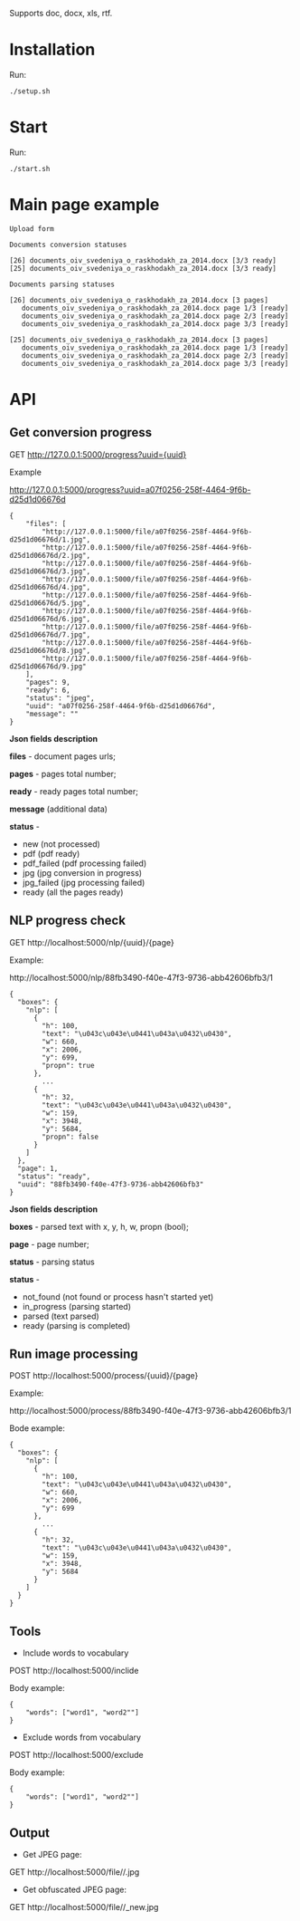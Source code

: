 Supports doc, docx, xls, rtf.

Installation
============

Run:


    ./setup.sh


Start
=====

Run:
    
    ./start.sh


Main page example
=================

    Upload form

    Documents conversion statuses

    [26] documents_oiv_svedeniya_o_raskhodakh_za_2014.docx [3/3 ready]
    [25] documents_oiv_svedeniya_o_raskhodakh_za_2014.docx [3/3 ready]

    Documents parsing statuses

    [26] documents_oiv_svedeniya_o_raskhodakh_za_2014.docx [3 pages]
       documents_oiv_svedeniya_o_raskhodakh_za_2014.docx page 1/3 [ready]
       documents_oiv_svedeniya_o_raskhodakh_za_2014.docx page 2/3 [ready]
       documents_oiv_svedeniya_o_raskhodakh_za_2014.docx page 3/3 [ready]
    
    [25] documents_oiv_svedeniya_o_raskhodakh_za_2014.docx [3 pages]
       documents_oiv_svedeniya_o_raskhodakh_za_2014.docx page 1/3 [ready]
       documents_oiv_svedeniya_o_raskhodakh_za_2014.docx page 2/3 [ready]
       documents_oiv_svedeniya_o_raskhodakh_za_2014.docx page 3/3 [ready]


API
===

Get conversion progress
-----------------------
GET http://127.0.0.1:5000/progress?uuid={uuid}

Example

http://127.0.0.1:5000/progress?uuid=a07f0256-258f-4464-9f6b-d25d1d06676d

    {
        "files": [ 
            "http://127.0.0.1:5000/file/a07f0256-258f-4464-9f6b-d25d1d06676d/1.jpg",
            "http://127.0.0.1:5000/file/a07f0256-258f-4464-9f6b-d25d1d06676d/2.jpg", 
            "http://127.0.0.1:5000/file/a07f0256-258f-4464-9f6b-d25d1d06676d/3.jpg", 
            "http://127.0.0.1:5000/file/a07f0256-258f-4464-9f6b-d25d1d06676d/4.jpg", 
            "http://127.0.0.1:5000/file/a07f0256-258f-4464-9f6b-d25d1d06676d/5.jpg", 
            "http://127.0.0.1:5000/file/a07f0256-258f-4464-9f6b-d25d1d06676d/6.jpg", 
            "http://127.0.0.1:5000/file/a07f0256-258f-4464-9f6b-d25d1d06676d/7.jpg", 
            "http://127.0.0.1:5000/file/a07f0256-258f-4464-9f6b-d25d1d06676d/8.jpg", 
            "http://127.0.0.1:5000/file/a07f0256-258f-4464-9f6b-d25d1d06676d/9.jpg"
        ],
        "pages": 9,
        "ready": 6,
        "status": "jpeg",
        "uuid": "a07f0256-258f-4464-9f6b-d25d1d06676d",
        "message": ""
    }

**Json fields description**

**files** - document pages urls;

**pages** - pages total number;

**ready** - ready pages total number;

**message** (additional data)

**status** - 
* new (not processed)
* pdf (pdf ready)
* pdf_failed (pdf processing failed)
* jpg (jpg conversion in progress)
* jpg_failed (jpg processing failed)
* ready (all the pages ready)

NLP progress check
------------------
GET http://localhost:5000/nlp/{uuid}/{page}

Example:

http://localhost:5000/nlp/88fb3490-f40e-47f3-9736-abb42606bfb3/1

    {
      "boxes": {
        "nlp": [
          {
            "h": 100, 
            "text": "\u043c\u043e\u0441\u043a\u0432\u0430", 
            "w": 660, 
            "x": 2006, 
            "y": 699,
            "propn": true
          }, 
            ...
          {
            "h": 32, 
            "text": "\u043c\u043e\u0441\u043a\u0432\u0430", 
            "w": 159, 
            "x": 3948, 
            "y": 5684,
            "propn": false
          }
        ]
      }, 
      "page": 1, 
      "status": "ready", 
      "uuid": "88fb3490-f40e-47f3-9736-abb42606bfb3"
    }

**Json fields description**

**boxes** - parsed text with x, y, h, w, propn (bool);

**page** - page number;

**status** - parsing status

**status** - 
* not_found (not found or process hasn't started yet)
* in_progress (parsing started)
* parsed (text parsed)  
* ready (parsing is completed)


Run image processing
--------------------

POST http://localhost:5000/process/{uuid}/{page}

Example:

http://localhost:5000/process/88fb3490-f40e-47f3-9736-abb42606bfb3/1

Bode example:

    {
      "boxes": {
        "nlp": [
          {
            "h": 100, 
            "text": "\u043c\u043e\u0441\u043a\u0432\u0430", 
            "w": 660, 
            "x": 2006, 
            "y": 699
          }, 
            ...
          {
            "h": 32, 
            "text": "\u043c\u043e\u0441\u043a\u0432\u0430", 
            "w": 159, 
            "x": 3948, 
            "y": 5684
          }
        ]
      }
    }


Tools
-----

* Include words to vocabulary

POST http://localhost:5000/inclide

Body example:

    {
        "words": ["word1", "word2""]
    }


* Exclude words from vocabulary

POST http://localhost:5000/exclude

Body example:

    {
        "words": ["word1", "word2""]
    }


Output
------

* Get JPEG page:

GET http://localhost:5000/file/<uuid>/<page>.jpg

* Get obfuscated JPEG page:

GET http://localhost:5000/file/<uuid>/<page>_new.jpg
